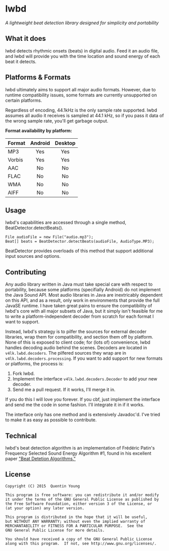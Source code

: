 lwbd
====

*A lightweight beat detection library designed for simplicity and portability*

What it does
------------
lwbd detects rhythmic onsets (beats) in digital audio. Feed it an audio file,
and lwbd will provide you with the time location and sound energy of each beat
it detects.

Platforms & Formats
-------------------
lwbd ultimately aims to support all major audio formats. However, due to runtime
compatibility issues, some formats are currently unsupported on certain platforms.

Regardless of encoding, 44.1kHz is the only sample rate supported. lwbd assumes
all audio it receives is sampled at 44.1 kHz, so if you pass it data of the wrong
sample rate, you'll get garbage output.

**Format availability by platform:**

| Format | Android | Desktop |
| :----- | :-----: | :-----: |
| MP3    | Yes     | Yes     |
| Vorbis | Yes     | Yes     |
| AAC    | No      | No      |
| FLAC   | No      | No      |
| WMA    | No      | No      |
| AIFF   | No      | No      |

Usage
-----
lwbd's capabilities are accessed through a single method, BeatDetector.detectBeats().
```
File audioFile = new File("audio.mp3");
Beat[] beats = BeatDetector.detectBeats(audioFile, AudioType.MP3);
```
BeatDetector provides overloads of this method that support additional input sources
and options.

Contributing
------------
Any audio library written in Java must take special care with respect to
portability, because some platforms (specifially Android) do not implement
the Java Sound API. Most audio libraries in Java are inextricably dependent
on this API, and as a result, only work in environments that provide the full
JavaSE runtime. I have taken great pains to ensure the compatibility of lwbd's
core with all major subsets of Java, but it simply isn't feasible for me to write
a platform-independent decoder from scratch for each format I want to support.

Instead, lwbd's strategy is to pilfer the sources for external decoder libraries,
wrap them for compatibility, and section them off by platform. None of this is
exposed to client code; for (lots of) convenience, lwbd handles decoding audio
behind the scenes. Decoders are located in ```v4lk.lwbd.decoders```. The pilfered
sources they wrap are in ```v4lk.lwbd.decoders.processing```. If you want to add support
for new formats or platforms, the process is:

1. Fork lwbd.
2. Implement the interface ```v4lk.lwbd.decoders.Decoder``` to add your new
   decoder.
3. Send me a pull request. If it works, I'll merge it in.

If you do this I will love you forever. If you cbf, just implement the interface
and send me the code in some fashion. I'll integrate it in if it works.

The interface only has one method and is extensively Javadoc'd. I've tried
to make it as easy as possible to contribute.

Technical
---------
lwbd's beat detection algorithm is an implementation of Frédéric Patin's Frequency
Selected Sound Energy Algorithm #1, found in his excellent paper
["Beat Detetion Algorithms."](http://www.flipcode.com/misc/BeatDetectionAlgorithms.pdf)

License
-------
```
Copyright (C) 2015  Quentin Young

This program is free software: you can redistribute it and/or modify
it under the terms of the GNU General Public License as published by
the Free Software Foundation, either version 3 of the License, or
(at your option) any later version.

This program is distributed in the hope that it will be useful,
but WITHOUT ANY WARRANTY; without even the implied warranty of
MERCHANTABILITY or FITNESS FOR A PARTICULAR PURPOSE.  See the
GNU General Public License for more details.

You should have received a copy of the GNU General Public License
along with this program.  If not, see http://www.gnu.org/licenses/.
```
